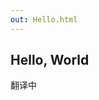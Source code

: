 ```yaml
---
out: Hello.html
---
```


  [Basic-Def]: Basic-Def.html
  [Setup]: Setup.html

Hello, World
------------

翻译中